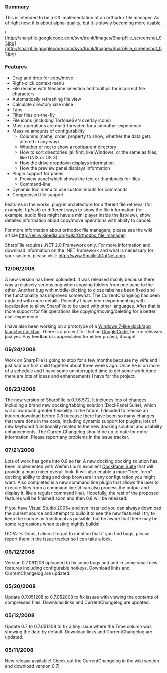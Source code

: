 ### Summary ###
This is intended to be a C# implementation of an orthodox file manager. As of right now, it is about alpha-quality, but it is slowly becoming more usable.

![http://sharpfile.googlecode.com/svn/trunk/Images/SharpFile_screenshot_01.jpg](http://sharpfile.googlecode.com/svn/trunk/Images/SharpFile_screenshot_01.jpg)

### Features ###
  * Drag and drop for copy/move
  * Right-click context menu
  * File rename with filename selection and tooltips for incorrect file characters
  * Automatically refreshing file view
  * Calculate directory size inline
  * Tabs
  * Filter files on-the-fly
  * File icons (including TortoiseSVN overlay icons)
  * Most operations are multi-threaded for a smoother experience
  * Massive amounts of configurability
    * Columns (name, order, property to show, whether the data gets altered in any way)
    * Whether or not to show a root/parent directory
    * How to sort directories (all first, like Windows, or the same as files, like UNIX or OS X)
    * How the drive dropdown displays information
    * How the preview panel displays information
  * Plugin support for panes
    * Preview panel which shows the text or thumbnails for files
    * Command-line
  * Dynamic tool menu to use custom inputs for commands
  * Compressed file support

Features in the works: plug-in architecture for different file retrieval (for example, ftp/ssh) or different ways to show the file information (for example, audio files might have a mini player inside the listview), show detailed information about copy/move operations with ability to cancel.

For more information about orthodox file managers, please see the wiki article http://en.wikipedia.org/wiki/Orthodox_file_manager.

SharpFile requires .NET 2.0 Framework only. For more information and download information on the .NET framework and what is necessary for your system, please visit: http://www.SmallestDotNet.com.

### 12/06/2008 ###
A new version has been uploaded. It was released mainly because there was a relatively serious bug when copying folders from one pane to the other. Another bug with middle-clicking to close tabs has been fixed and the functionality has improved somewhat. The CurrentChangelog has been updated with more details. Recently I have been experimenting with localization to allow SharpFile to be used with other languages. After that is more support for file operations like copying/moving/deleting for a better user experience.

I have also been working on a prototype of a [Windows 7-like dock/app launcher/taskbar](http://lifehacker.com/5075076/new-windows-7-taskbar-peek-feature-look-awesome). There is a project for that on [GoogleCode](http://sharpbar.googlecode.com), but no releases just yet. Any feedback is appreciated for either project, though!

### 09/24/2008 ###
Work on SharpFile is going to stop for a few months because my wife and I just had our first child together about three weeks ago. Once he is on more of a schedule and I have some uninterrupted time to get some work done there are lots of ideas and enhancements I have for the project.

### 08/23/2008 ###
The new version of SharpFile is 0.7.6.572. It includes lots of changes including a brand new docking/tabbing solution (DockPanel Suite), which will allow much greater flexibility in the future. I decided to release an interim download before 0.8 because there have been so many changes that were done in the code, including dynamic support for plugins, lots of new keyboard functionality related to the new docking solution and usability enhancements. The CurrentChangelog should be up to date for more information. Please report any problems in the issue tracker.

### 07/21/2008 ###
Lots of work has gone into 0.8 so far. A new docking docking solution has been implemented with Weifen Lou's excellent [DockPanel Suite](http://sourceforge.net/projects/dockpanelsuite/) that will provide a much nicer overall look. It will also enable a more "free-form" docking ability to drag and drop browsers in any configuration you might want. Also completed is a new command line plugin that allows the user to execute files from a command line (it can also process the output and display it, like a regular command line). Hopefully, the rest of the proposed features will be finished soon and then 0.8 will be released.

If you have Visual Studio 2005+ and svn installed you can always download the current source and attempt to build it to see the new features! I try to keep the source as functional as possible, but be aware that there may be some regressions when testing nightly builds!

UDPATE: Oops, I almost forgot to mention that if you find bugs, please report them in the issue tracker so I can take a look.

### 06/12/2008 ###
Version 0.7.061208 uploaded to fix some bugs and add in some small new features including configurable hotkeys. Download links and CurrentChangelog are updated.

### 05/20/2008 ###
Update 0.7.051208 to 0.7.052008 to fix issues with viewing the contents of compressed files. Download links and CurrentChangelog are updated.

### 05/12/2008 ###
Update 0.7 to 0.7.051208 to fix a tiny issue where the Time column was showing the date by default. Download links and CurrentChangelog are updated.

### 05/11/2008 ###
New release available! Check out the CurrentChangelog in the wiki section and download version 0.7!